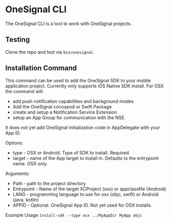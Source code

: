 # OneSignal CLI

The OneSignal CLI is a tool to work with OneSignal projects.

## Testing
Clone the repo and test via `bin/onesignal`.

## Installation Command
This command can be used to add the OneSignal SDK to your mobile application project.
Currently only supports iOS Native SDK install.
For OSX the command will: 
* add push notification capabilities and background modes
* Add the OneSignal cocoapod or Swift Package
* create and setup a Notification Service Extension
* setup an App Group for communication with the NSE.

It does not yet add OneSignal initialization code in AppDelegate with your App ID.

Options:
* type - OSX or Android. Type of SDK to install. Required.
* target - name of the App target to install in. Defaults to the entrypoint name. OSX only.

Arguments:
* Path - path to the project directory
* Entrypoint - Name of the target XCProject (osx) or appclassfile (Android)
* LANG - programming language to use for osx (objc, swift) or Android (java, kotlin)
* APPID - Optional. OneSignal App ID. Not yet used for OSX installs.

Example Usage
`install-sdk --type osx ../MyAppDir MyApp objc`
